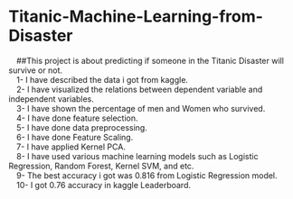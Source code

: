 # Titanic-Machine-Learning-from-Disaster <br />
&emsp;##This project is about predicting if someone in the Titanic Disaster will survive or not.<br/>
&emsp;1- I have described the data i got from kaggle.<br />
&emsp;2- I have visualized the relations between dependent variable and independent variables.<br />
&emsp;3- I have shown the percentage of men and Women who survived.<br />
&emsp;4- I have done feature selection.<br />
&emsp;5- I have done data preprocessing.<br />
&emsp;6- I have done Feature Scaling.<br />
&emsp;7- I have applied Kernel PCA.<br />
&emsp;8- I have used various machine learning models such as Logistic Regression, Random Forest, Kernel SVM, and etc.<br />
&emsp;9- The best accuracy i got was 0.816 from Logistic Regression model.<br />
&emsp;10- I got 0.76 accuracy in kaggle Leaderboard.<br />
